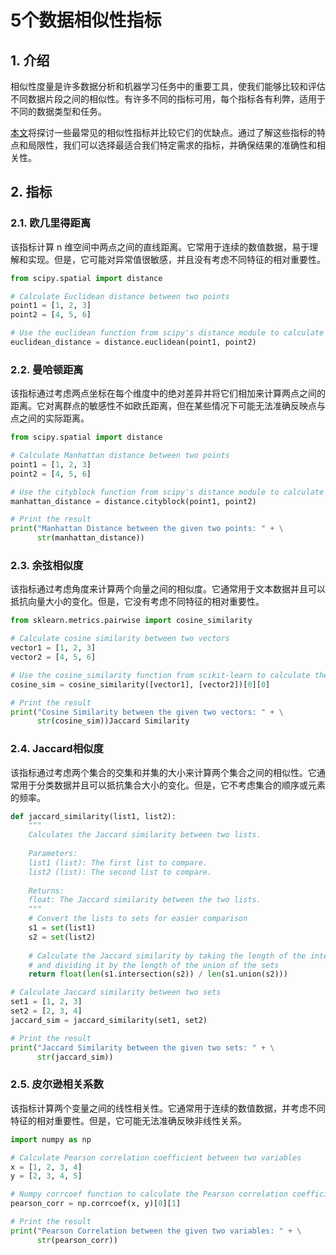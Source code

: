 # 5个数据相似性指标



## 1. 介绍

相似性度量是许多数据分析和机器学习任务中的重要工具，使我们能够比较和评估不同数据片段之间的相似性。有许多不同的指标可用，每个指标各有利弊，适用于不同的数据类型和任务。

[本文](https://towardsdatascience.com/5-data-similarity-metrics-f358a560855f "Source")将探讨一些最常见的相似性指标并比较它们的优缺点。通过了解这些指标的特点和局限性，我们可以选择最适合我们特定需求的指标，并确保结果的准确性和相关性。



## 2. 指标

### 2.1. 欧几里得距离

该指标计算 n 维空间中两点之间的直线距离。它常用于连续的数值数据，易于理解和实现。但是，它可能对异常值很敏感，并且没有考虑不同特征的相对重要性。

```python
from scipy.spatial import distance

# Calculate Euclidean distance between two points
point1 = [1, 2, 3]
point2 = [4, 5, 6]

# Use the euclidean function from scipy's distance module to calculate the Euclidean distance
euclidean_distance = distance.euclidean(point1, point2)
```



### 2.2. 曼哈顿距离

该指标通过考虑两点坐标在每个维度中的绝对差异并将它们相加来计算两点之间的距离。它对离群点的敏感性不如欧氏距离，但在某些情况下可能无法准确反映点与点之间的实际距离。

```python
from scipy.spatial import distance

# Calculate Manhattan distance between two points
point1 = [1, 2, 3]
point2 = [4, 5, 6]

# Use the cityblock function from scipy's distance module to calculate the Manhattan distance
manhattan_distance = distance.cityblock(point1, point2)

# Print the result
print("Manhattan Distance between the given two points: " + \
      str(manhattan_distance))
```



### 2.3. 余弦相似度

该指标通过考虑角度来计算两个向量之间的相似度。它通常用于文本数据并且可以抵抗向量大小的变化。但是，它没有考虑不同特征的相对重要性。

```python
from sklearn.metrics.pairwise import cosine_similarity

# Calculate cosine similarity between two vectors
vector1 = [1, 2, 3]
vector2 = [4, 5, 6]

# Use the cosine_similarity function from scikit-learn to calculate the similarity
cosine_sim = cosine_similarity([vector1], [vector2])[0][0]

# Print the result
print("Cosine Similarity between the given two vectors: " + \
      str(cosine_sim))Jaccard Similarity
```



### 2.4. Jaccard相似度

该指标通过考虑两个集合的交集和并集的大小来计算两个集合之间的相似性。它通常用于分类数据并且可以抵抗集合大小的变化。但是，它不考虑集合的顺序或元素的频率。

```python
def jaccard_similarity(list1, list2):
    """
    Calculates the Jaccard similarity between two lists.
    
    Parameters:
    list1 (list): The first list to compare.
    list2 (list): The second list to compare.
    
    Returns:
    float: The Jaccard similarity between the two lists.
    """
    # Convert the lists to sets for easier comparison
    s1 = set(list1)
    s2 = set(list2)
    
    # Calculate the Jaccard similarity by taking the length of the intersection of the sets
    # and dividing it by the length of the union of the sets
    return float(len(s1.intersection(s2)) / len(s1.union(s2)))

# Calculate Jaccard similarity between two sets
set1 = [1, 2, 3]
set2 = [2, 3, 4]
jaccard_sim = jaccard_similarity(set1, set2)

# Print the result
print("Jaccard Similarity between the given two sets: " + \
      str(jaccard_sim))
```



### 2.5. 皮尔逊相关系数

该指标计算两个变量之间的线性相关性。它通常用于连续的数值数据，并考虑不同特征的相对重要性。但是，它可能无法准确反映非线性关系。

```python
import numpy as np

# Calculate Pearson correlation coefficient between two variables
x = [1, 2, 3, 4]
y = [2, 3, 4, 5]

# Numpy corrcoef function to calculate the Pearson correlation coefficient and p-value
pearson_corr = np.corrcoef(x, y)[0][1]

# Print the result
print("Pearson Correlation between the given two variables: " + \
      str(pearson_corr))
```

